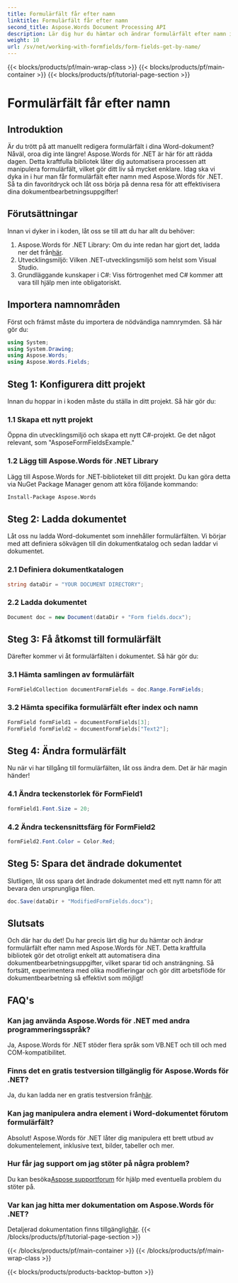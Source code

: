 ```yaml
---
title: Formulärfält får efter namn
linktitle: Formulärfält får efter namn
second_title: Aspose.Words Document Processing API
description: Lär dig hur du hämtar och ändrar formulärfält efter namn i Word-dokument med Aspose.Words för .NET med denna detaljerade, steg-för-steg-guide.
weight: 10
url: /sv/net/working-with-formfields/form-fields-get-by-name/
---
```


{{< blocks/products/pf/main-wrap-class >}}
{{< blocks/products/pf/main-container >}}
{{< blocks/products/pf/tutorial-page-section >}}

# Formulärfält får efter namn

## Introduktion

Är du trött på att manuellt redigera formulärfält i dina Word-dokument? Nåväl, oroa dig inte längre! Aspose.Words för .NET är här för att rädda dagen. Detta kraftfulla bibliotek låter dig automatisera processen att manipulera formulärfält, vilket gör ditt liv så mycket enklare. Idag ska vi dyka in i hur man får formulärfält efter namn med Aspose.Words för .NET. Så ta din favoritdryck och låt oss börja på denna resa för att effektivisera dina dokumentbearbetningsuppgifter!

## Förutsättningar

Innan vi dyker in i koden, låt oss se till att du har allt du behöver:

1.  Aspose.Words för .NET Library: Om du inte redan har gjort det, ladda ner det från[här](https://releases.aspose.com/words/net/).
2. Utvecklingsmiljö: Vilken .NET-utvecklingsmiljö som helst som Visual Studio.
3. Grundläggande kunskaper i C#: Viss förtrogenhet med C# kommer att vara till hjälp men inte obligatoriskt.

## Importera namnområden

Först och främst måste du importera de nödvändiga namnrymden. Så här gör du:

```csharp
using System;
using System.Drawing;
using Aspose.Words;
using Aspose.Words.Fields;
```

## Steg 1: Konfigurera ditt projekt

Innan du hoppar in i koden måste du ställa in ditt projekt. Så här gör du:

### 1.1 Skapa ett nytt projekt

Öppna din utvecklingsmiljö och skapa ett nytt C#-projekt. Ge det något relevant, som "AsposeFormFieldsExample."

### 1.2 Lägg till Aspose.Words för .NET Library

Lägg till Aspose.Words for .NET-biblioteket till ditt projekt. Du kan göra detta via NuGet Package Manager genom att köra följande kommando:

```bash
Install-Package Aspose.Words
```

## Steg 2: Ladda dokumentet

Låt oss nu ladda Word-dokumentet som innehåller formulärfälten. Vi börjar med att definiera sökvägen till din dokumentkatalog och sedan laddar vi dokumentet.

### 2.1 Definiera dokumentkatalogen

```csharp
string dataDir = "YOUR DOCUMENT DIRECTORY";
```

### 2.2 Ladda dokumentet

```csharp
Document doc = new Document(dataDir + "Form fields.docx");
```

## Steg 3: Få åtkomst till formulärfält

Därefter kommer vi åt formulärfälten i dokumentet. Så här gör du:

### 3.1 Hämta samlingen av formulärfält

```csharp
FormFieldCollection documentFormFields = doc.Range.FormFields;
```

### 3.2 Hämta specifika formulärfält efter index och namn

```csharp
FormField formField1 = documentFormFields[3];
FormField formField2 = documentFormFields["Text2"];
```

## Steg 4: Ändra formulärfält

Nu när vi har tillgång till formulärfälten, låt oss ändra dem. Det är här magin händer!

### 4.1 Ändra teckenstorlek för FormField1

```csharp
formField1.Font.Size = 20;
```

### 4.2 Ändra teckensnittsfärg för FormField2

```csharp
formField2.Font.Color = Color.Red;
```

## Steg 5: Spara det ändrade dokumentet

Slutligen, låt oss spara det ändrade dokumentet med ett nytt namn för att bevara den ursprungliga filen.

```csharp
doc.Save(dataDir + "ModifiedFormFields.docx");
```

## Slutsats

Och där har du det! Du har precis lärt dig hur du hämtar och ändrar formulärfält efter namn med Aspose.Words för .NET. Detta kraftfulla bibliotek gör det otroligt enkelt att automatisera dina dokumentbearbetningsuppgifter, vilket sparar tid och ansträngning. Så fortsätt, experimentera med olika modifieringar och gör ditt arbetsflöde för dokumentbearbetning så effektivt som möjligt!

## FAQ's

### Kan jag använda Aspose.Words för .NET med andra programmeringsspråk?

Ja, Aspose.Words för .NET stöder flera språk som VB.NET och till och med COM-kompatibilitet.

### Finns det en gratis testversion tillgänglig för Aspose.Words för .NET?

 Ja, du kan ladda ner en gratis testversion från[här](https://releases.aspose.com/).

### Kan jag manipulera andra element i Word-dokumentet förutom formulärfält?

Absolut! Aspose.Words för .NET låter dig manipulera ett brett utbud av dokumentelement, inklusive text, bilder, tabeller och mer.

### Hur får jag support om jag stöter på några problem?

 Du kan besöka[Aspose supportforum](https://forum.aspose.com/c/words/8) för hjälp med eventuella problem du stöter på.

### Var kan jag hitta mer dokumentation om Aspose.Words för .NET?

 Detaljerad dokumentation finns tillgänglig[här](https://reference.aspose.com/words/net/).
{{< /blocks/products/pf/tutorial-page-section >}}

{{< /blocks/products/pf/main-container >}}
{{< /blocks/products/pf/main-wrap-class >}}

{{< blocks/products/products-backtop-button >}}
